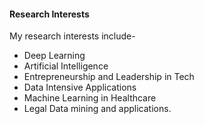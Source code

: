 #### Research Interests
My research interests include- 
- Deep Learning
- Artificial Intelligence
- Entrepreneurship and Leadership in Tech
- Data Intensive Applications
- Machine Learning in Healthcare
- Legal Data mining and applications. 